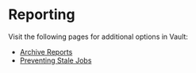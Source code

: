 # Reporting

Visit the following pages for additional options in Vault:

* [Archive Reports](https://app.gitbook.com/o/vIHQCTOOUDcNoPic3AQi/s/9vAxMuDrkUkB4OXlH9CL/\~/changes/1478/product-guides/vault/vault-features/reporting/archive-reports)
* [Preventing Stale Jobs](https://app.gitbook.com/o/vIHQCTOOUDcNoPic3AQi/s/9vAxMuDrkUkB4OXlH9CL/\~/changes/1478/product-guides/vault/vault-features/reporting/stale-reports)

